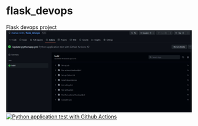 # flask_devops
Flask devops project
![alt text](https://github.com/manas1230/flask_devops/blob/main/pythonapp%20yml%20pass.JPG)
[![Python application test with Github Actions](https://github.com/manas1230/flask_devops/actions/workflows/pythonapp.yml/badge.svg)](https://github.com/manas1230/flask_devops/actions/workflows/pythonapp.yml)
